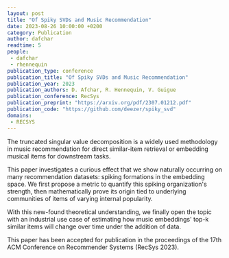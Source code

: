 ```yaml
---
layout: post
title: "Of Spiky SVDs and Music Recommendation"
date: 2023-08-26 10:00:00 +0200
category: Publication
author: dafchar
readtime: 5
people:
 - dafchar
 - rhennequin
publication_type: conference
publication_title: "Of Spiky SVDs and Music Recommendation"
publication_year: 2023
publication_authors: D. Afchar, R. Hennequin, V. Guigue
publication_conference: RecSys
publication_preprint: "https://arxiv.org/pdf/2307.01212.pdf"
publication_code: "https://github.com/deezer/spiky_svd"
domains: 
 - RECSYS
---
```


The truncated singular value decomposition is a widely used methodology in music recommendation for direct similar-item retrieval or embedding musical items for downstream tasks.

This paper investigates a curious effect that we show naturally occurring on many recommendation datasets: spiking formations in the embedding space. We first propose a metric to quantify this spiking organization's strength, then mathematically prove its origin tied to underlying communities of items of varying internal popularity.

With this new-found theoretical understanding, we finally open the topic with an industrial use case of estimating how music embeddings' top-k similar items will change over time under the addition of data.

This paper has been accepted for publication in the proceedings of the 17th ACM Conference on Recommender Systems (RecSys 2023).
